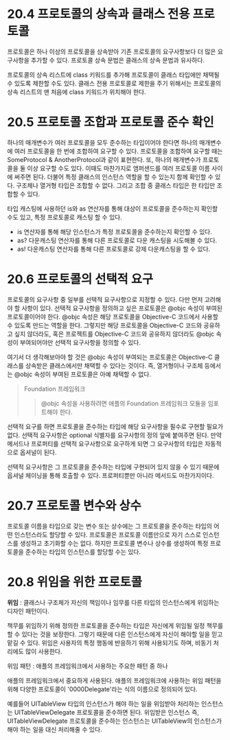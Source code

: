 # 20.4 프로토콜의 상속과 클래스 전용 프로토콜

프로토콜은 하나 이상의 프로토콜을 상속받아 기존 프로토콜의 요구사항보다 더 많은 요구사항을 추가할 수 있다. 프로토콜 상속 문법은 클래스의 상속 문법과 유사하다. 

프로토콜의 상속 리스트에 class 키워드를 추가해 프로토콜이 클래스 타입에만 채택될 수 있도록 제한할 수도 있다. 클래스 전용 프로토콜로 제한을 주기 위해서는 프로토콜의 상속 리스트의 맨 처음에 class 키워드가 위치해야 한다.



# 20.5 프로토콜 조합과 프로토콜 준수 확인

하나의 매개변수가 여러 프로토콜을 모두 준수하는 타입이어야 한다면 하나의 매개변수에 여러 프로토콜을 한 번에 조합하여 요구할 수 있다. 프로토콜을 조합하여 요구할 때는 SomeProtocol & AnotherProtocol과 같이 표현한다. 또, 하나의 매개변수가 프로토콜을 둘 이상 요구할 수도 있다. 이때도 마찬가지로 앰퍼샌드를 여러 프로토콜 이름 사이에 써주면 된다. 더불어 특정 클래스의 인스턴스 역할을 할 수 있는지 함께 확인할 수 있다. 구조체나 열거형 타입은 조합할 수 없다. 그리고 조합 중 클래스 타입은 한 타입만 조합할 수 있다. 

타입 캐스팅에 사용하던 is와 as 연산자를 통해 대상이 프로토콜을 준수하는지 확인할 수도 있고, 특정 프로토콜로 캐스팅 할 수 있다. 

- is 연산자를 통해 해당 인스턴스가 특정 프로토콜을 준수하는지 확인할 수 있다. 
- as? 다운캐스팅 연산자를 통해 다른 프로토콜로 다운 캐스팅을 시도해볼 수 있다.
- as! 다운캐스팅 연산자를 통해 다른 프로토콜로 강제 다운캐스팅을 할 수 있다.



# 20.6 프로토콜의 선택적 요구

프로토콜의 요구사항 중 일부를 선택적 요구사항으로 지정할 수 있다. 다만 먼저 고려해야 할 사항이 있다. 선택적 요구사항을 정의하고 싶은 프로토콜은 @objc 속성이 부여된 프로토콜이어야 한다. @objc 속성은 해당 프로토콜을 Objective-C 코드에서 사용할 수 있도록 만드는 역할을 한다. 그렇지만 해당 프로토콜을 Objective-C 코드와 공유하고 싶지 않더라도, 혹은 프로젝트를 Objective-C 코드와 공유하지 않더라도 @objc 속성이 부여되어야만 선택적 요구사항을 정의할 수 있다.

여기서 더 생각해보아야 할 것은 @objc 속성이 부여되는 프로토콜은 Objective-C 클래스를 상속받은 클래스에서만 채택할 수 있다는 것이다. 즉, 열거형이나 구조체 등에서는 @objc 속성이 부여된 프로토콜은 아예 채택할 수 없다. 

> Foundation 프레임워크
>
> > @objc 속성을 사용하려면 애플의 Foundation 프레임워크 모듈을 임포트해야 한다.

선택적 요구를 하면 프로토콜을 준수하는 타입에 해당 요구사항을 필수로 구현할 필요가 없다. 선택적 요구사항은 optional 식별자를 요구사항의 정의 앞에 붙여주면 된다. 만약 메서드나 프로퍼티를 선택적 요구사항으로 요구하게 되면 그 요구사항의 타입은 자동적으로 옵셔널이 된다. 

선택적 요구사항은 그 프로토콜을 준수하는 타입에 구현되어 있지 않을 수 있기 때문에 옵셔널 체이닝을 통해 호출할 수 있다. 프로퍼티뿐만 아니라 메서드도 마찬가지이다. 



# 20.7 프로토콜 변수와 상수

프로토콜 이름을 타입으로 갖는 변수 또는 상수에는 그 프로토콜을 준수하는 타입의 어떤 인스턴스라도 할당할 수 있다. 프로토콜은 프로토콜 이름만으로 자기 스스로 인스턴스를 생성하고 초기화할 수는 없다. 하지만 프로토콜 변수나 상수를 생성하여 특정 프로토콜을 준수하는 타입의 인스턴스를 할당할 수는 있다.



# 20.8 위임을 위한 프로토콜

**위임** : 클래스나 구조체가 자신의 책임이나 임무를 다른 타입의 인스턴스에게 위임하는 디자인 패턴이다.

책무를 위임하기 위해 정의한 프로토콜을 준수하는 타입은 자신에게 위임될 일정 책무를 할 수 있다는 것을 보장한다. 그렇기 때문에 다른 인스턴스에게 자신이 해야할 일을 믿고 맡길 수 있다. 위임은 사용자의 특정 행동에 반응하기 위해 사용되기도 하며, 비동기 처리에도 많이 사용한다.

위임 패턴 : 애플의 프레임워크에서 사용하는 주요한 패턴 중 하나

애플의 프레임워크에서 중요하게 사용된다. 애플의 프레임워크에 사용하는 위임 패턴을 위해 다양한 프로토콜이 '0000Delegate'라는 식의 이름으로 정의되어 있다. 

예를들어 UITableView 타입의 인스턴스가 해야 하는 일을 위임받아 처리하는 인스턴스는 UITableViewDelegate 프로토콜을 준수하면 된다. 위임받은 인스턴스 즉, UITableViewDelegate 프로토콜을 준수하는 인스턴스는 UITableView의 인스턴스가 해야 하는 일을 대신 처리해줄 수 있다.
